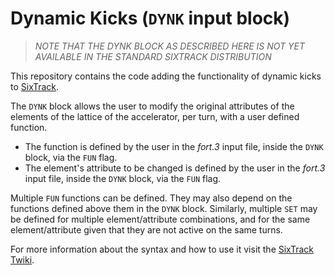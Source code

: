 # Dynamic Kicks (`DYNK` input block)

>*NOTE THAT THE DYNK BLOCK AS DESCRIBED HERE IS NOT YET AVAILABLE IN THE STANDARD SIXTRACK DISTRIBUTION* 

This repository contains the code adding the functionality of dynamic kicks to [SixTrack](http://sixtrack.web.cern.ch/SixTrack/).

The `DYNK` block allows the user to modify the original attributes of the elements of the lattice of the accelerator, per turn, with a user defined function.

* The function is defined by the user in the _fort.3_ input file, inside the `DYNK` block, via the `FUN` flag.
* The element's attribute to be changed is defined by the user in the _fort.3_ input file, inside the `DYNK` block, via the `FUN` flag.

Multiple `FUN` functions can be defined. They may also depend on the functions defined above them in the `DYNK` block. Similarly, multiple `SET` may be defined for multiple element/attribute combinations, and for the same element/attribute given that they are not active on the same turns.

For more information about the syntax and how to use it visit the [SixTrack Twiki](https://twiki.cern.ch/twiki/bin/view/LHCAtHome/SixTrackDoc#Dynamic_Kicks_DYNK_input_block).
